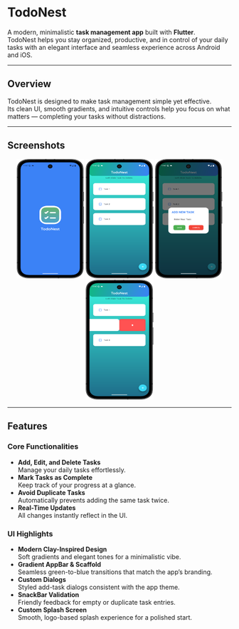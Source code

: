 # TodoNest

A modern, minimalistic **task management app** built with **Flutter**.  
TodoNest helps you stay organized, productive, and in control of your daily tasks with an elegant interface and seamless experience across Android and iOS.

---

## Overview

TodoNest is designed to make task management simple yet effective.  
Its clean UI, smooth gradients, and intuitive controls help you focus on what matters — completing your tasks without distractions.

---

## Screenshots

<p align="center">
  <img src="https://github.com/pdshah09/TodoNest/blob/main/screenshots/Screenshot%201.png" width="30%" />
  <img src="https://github.com/pdshah09/TodoNest/blob/main/screenshots/Screenshot%202.png" width="30%" />
  <img src="https://github.com/pdshah09/TodoNest/blob/main/screenshots/Screenshot%203.png" width="30%" />
  <img src="https://github.com/pdshah09/TodoNest/blob/main/screenshots/Screenshot%204.png" width="30%" />
</p>

---

## Features

### Core Functionalities
- **Add, Edit, and Delete Tasks**  
  Manage your daily tasks effortlessly.
- **Mark Tasks as Complete**  
  Keep track of your progress at a glance.
- **Avoid Duplicate Tasks**  
  Automatically prevents adding the same task twice.
- **Real-Time Updates**  
  All changes instantly reflect in the UI.

### UI Highlights
- **Modern Clay-Inspired Design**  
  Soft gradients and elegant tones for a minimalistic vibe.
- **Gradient AppBar & Scaffold**  
  Seamless green-to-blue transitions that match the app’s branding.
- **Custom Dialogs**  
  Styled add-task dialogs consistent with the app theme.
- **SnackBar Validation**  
  Friendly feedback for empty or duplicate task entries.
- **Custom Splash Screen**  
  Smooth, logo-based splash experience for a polished start.
